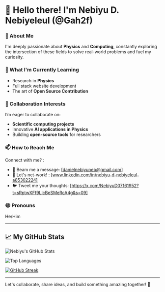 # 👋 Hello there! I'm Nebiyu D. Nebiyeleul (@Gah2f)  

### 👀 About Me  
I'm deeply passionate about **Physics** and **Computing**, constantly exploring the intersection of these fields to solve real-world problems and fuel my curiosity.  

### 🌱 What I'm Currently Learning  
- Research in **Physics**  
- Full stack website development  
- The art of **Open Source Contribution**  

### 💞️ Collaboration Interests  
I’m eager to collaborate on:  
- **Scientific computing projects**  
- Innovative **AI applications in Physics**  
- Building **open-source tools** for researchers  

### 📫 How to Reach Me  
Connect with me? :  
- 🚀 Beam me a message: [danielnebiyuneb@gmail.com]  
- 💼 Let's net-work! : [www.linkedin.com/in/nebiyu-d-nebiyeleul-a85302224]  
- 🐦 Tweet me your thoughts: [https://x.com/NebiyuD07161952?t=sRptwXFf9LlcBeSMeRcA4g&s=09]  

### 😄 Pronouns  
He/Him  

---

## 📈 My GitHub Stats

![Nebiyu's GitHub Stats](https://github-readme-stats.vercel.app/api?username=gah2f&show_icons=true&theme=radical)

![Top Languages](https://github-readme-stats.vercel.app/api/top-langs/?username=gah2f&layout=compact&theme=radical)

[![GitHub Streak](https://streak-stats.demolab.com?user=gah2f&theme=radical&border_radius=5)](https://git.io/streak-stats)

---

Let's collaborate, share ideas, and build something amazing together! 🚀  


<!---
Gah2f/Gah2f is a ✨ special ✨ repository because its `README.md` (this file) appears on your GitHub profile.
You can click the Preview link to take a look at your changes.
--->
